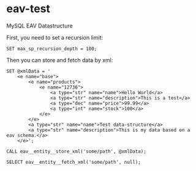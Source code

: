 eav-test
========

MySQL EAV Datastructure


First, you need to set a recursion limit:
```MYSQL
SET max_sp_recursion_depth = 100;
```

Then you can store and fetch data by xml:
```MYSQL
SET @xmlData = '
	<e name="base">
		<e name="products">
			<e name="12736">
				<a type="str" name="name">Hello World</a>
				<a type="str" name="description">This is a test</a>
				<a type="dec" name="price">99.99</a>
				<a type="int" name="stock">100</a>
			</e>
		</e>
		<a type="str" name="name">Test data-structure</a>
		<a type="str" name="description">This is my data based on a eav schema.</a>
	</e>';

CALL eav__entity__store_xml('some/path', @xmlData);

SELECT eav__entity__fetch_xml('some/path', null);
```
